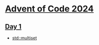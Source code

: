 # [Advent of Code 2024](https://adventofcode.com/2024)

## [Day 1](cpp/Puzzle01.cpp)
* [std::multiset](https://en.cppreference.com/w/cpp/container/multiset)

<!---
## [Day 2](cpp/Puzzle02.cpp)
* []()

## [Day 3](cpp/Puzzle03.cpp)
* []()

## [Day 4](cpp/Puzzle04.cpp)
* []()

## [Day 5](cpp/Puzzle05.cpp)
* []()

## [Day 6](cpp/Puzzle06.cpp)
* []()

## [Day 7](cpp/Puzzle07.cpp)
* []()

## [Day 8](cpp/Puzzle08.cpp)
* []()

## [Day 9](cpp/Puzzle09.cpp)
* []()

## [Day 10](cpp/Puzzle10.cpp)
* []()

## [Day 11](cpp/Puzzle11.cpp)
* []()

## [Day 12](cpp/Puzzle12.cpp)
* []()

## [Day 13](cpp/Puzzle13.cpp)
* []()

## [Day 14](cpp/Puzzle14.cpp)
* []()

## [Day 15](cpp/Puzzle15.cpp)
* []()

## [Day 16](cpp/Puzzle16.cpp)
* []()

## [Day 17](cpp/Puzzle17.cpp)
* []()

## [Day 18](cpp/Puzzle18.cpp)
* []()

## [Day 19](cpp/Puzzle19.cpp)
* []()

## [Day 20](cpp/Puzzle20.cpp)
* []()

## [Day 21](cpp/Puzzle21.cpp)
* []()

## [Day 22](cpp/Puzzle22.cpp)
* []()

## [Day 23](cpp/Puzzle23.cpp)
* []()

## [Day 24](cpp/Puzzle24.cpp)
* []()

## [Day 25](cpp/Puzzle25.cpp)
* []()
-->
